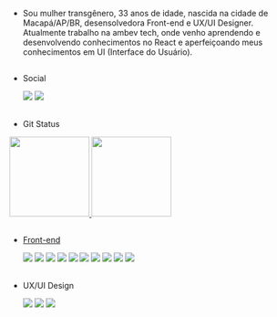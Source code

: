 
- Sou mulher transgênero, 33 anos de idade, nascida na cidade de Macapá/AP/BR, desensolvedora Front-end e UX/UI Designer. Atualmente trabalho na ambev tech, onde venho aprendendo e desenvolvendo conhecimentos no React e aperfeiçoando meus conhecimentos em UI (Interface do Usuário).

 ##

- Social

  <div>
    <a href="https://www.linkedin.com/in/urariel/" target="_blank"><img src="https://img.shields.io/badge/-LinkedIn-0A66C2?logo=LinkedIn&logoColor=white&style=flat"             target="_blank"></a>
    <a href="https://www.instagram.com/urslariel/" target="_blank"><img src="https://img.shields.io/badge/-Instagram-E4405F?logo=Instagram&logoColor=white&style=flat" target="_blank"></a>
  </div>
    
 ##
  
 - Git Status
  
  <div>
    <a href="https://github.com/ursulariel">
    <img height="140em" src="https://github-readme-stats.vercel.app/api/top-langs/?username=ursulariel&layout=compact&langs_count=7&theme=dracula"/>
    <a href="https://github.com/ursulariel">
    <img height="140em" src="https://github-readme-stats.vercel.app/api?username=Ursulariel&theme=dracula&show_icons=true"/>
  </div>
  
  ##
   
 - Front-end
   
    <div>
       <a href="https://developer.mozilla.org/pt-BR/docs/Web/HTML/Element" target="_blank"><img src="https://img.shields.io/badge/-HTML5-E34F26?logo=HTML5&logoColor=white&style=flat" target="_blank"></a>
      <a href="https://developer.mozilla.org/pt-BR/docs/Web/CSS" target="_blank"><img src="https://img.shields.io/badge/-CSS3-1572B6?logo=CSS3&logoColor=white&style=flat" target="_blank"></a>
      <a href="https://developer.mozilla.org/pt-BR/docs/Web/JavaScript" target="_blank"><img src="https://img.shields.io/badge/-JavaScript-yellow?logo=JavaScript&logoColor=black&style=flat"></a>
      <a href="https://www.typescriptlang.org/docs/" target="_blank"><img src="https://img.shields.io/badge/-TypeScript-3178C6?logo=TypeScript&logoColor=white&style=flat"></a>
      <a href="https://getbootstrap.com/" target="_blank"><img src="https://img.shields.io/badge/-Bootstrap5-7952B3?logo=Bootstrap&logoColor=white&style=flat"></a>
      <a href="https://pt-br.reactjs.org/" target="_blank"><img src="https://img.shields.io/badge/-React-61DAFB?logo=React&logoColor=white&style=flat"></a>
      <a href="https://nodejs.org/pt-br/" target="_blank"><img src="https://img.shields.io/badge/-Node.js-339933?logo=Node.JS&logoColor=white&style=flat"></a>
       <a href="https://github.com/" target="_blank"><img src="https://img.shields.io/badge/-GitHub-181717?logo=GitHub&logoColor=white&style=flat"></a>
      <a href="https://git-scm.com/" target="_blank"><img src="https://img.shields.io/badge/-Git-F05032?logo=Git&logoColor=white&style=flat"></a>
      <a href="https://code.visualstudio.com/" target="_blank"><img src="https://img.shields.io/badge/-VS Code-007ACC?logo=Visual Studio Code&logoColor=white&style=flat"></a>
    </div>
     
  ##
   
 - UX/UI Design

    <div>
      <a href="https://www.figma.com/" target="_blank"><img src="https://img.shields.io/badge/-Figma-F24E1E?logo=Figma&logoColor=white&style=flat"></a>
      <a href="https://mui.com/pt/" target="_blank"><img src="https://img.shields.io/badge/-MaterialUI-0081CB?logo=MaterialUI&logoColor=white&style=flat"></a>
      <a href="https://www.dell.com/pt-br" target="_blank"><img src="https://img.shields.io/badge/-Notion-000000?logo=Notion&logoColor=white&style=flat"></a>
    </div>

    
     

